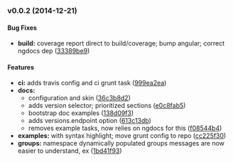 <a name="v0.0.2"></a>
### v0.0.2 (2014-12-21)


#### Bug Fixes

* **build:** coverage report direct to build/coverage; bump angular; correct ngdocs dep ([33389be9](http://github.com/andrezero/nglib-boilerplate/commit/33389be95d782370fca49a0ae290b42e603b7172))


#### Features

* **ci:** adds travis config and ci grunt task ([999ea2ea](http://github.com/andrezero/nglib-boilerplate/commit/999ea2ea68a27ef78edf44e6ae555af5b5f23ada))
* **docs:**
  * configuration and skin ([36c3b8d2](http://github.com/andrezero/nglib-boilerplate/commit/36c3b8d23026de32f3af07a608b7872bc885dd45))
  * adds version selector; prioritized sections ([e0c8fab5](http://github.com/andrezero/nglib-boilerplate/commit/e0c8fab558956866482b78397c712dee5bfdde3d))
  * bootstrap doc examples ([138d09f3](http://github.com/andrezero/nglib-boilerplate/commit/138d09f31a6251fd3441407984075c03883ec275))
  * adds versions.endpoint option ([613c13db](http://github.com/andrezero/nglib-boilerplate/commit/613c13db0385a4203509fd26e4bd5efe225a5f72))
  * removes example tasks, now relies on ngdocs for this ([f08544b4](http://github.com/andrezero/nglib-boilerplate/commit/f08544b4824cfdefea5570d666bf9f8abe2b3bfd))
* **examples:** with syntax highlight; move grunt config to repo ([cc225f30](http://github.com/andrezero/nglib-boilerplate/commit/cc225f307186f4aabf8c9deffbc811cbd0c084a8))
* **groups:** namespace dynamically populated groups messages are now easier to understand, ex ([1bd41f93](http://github.com/andrezero/nglib-boilerplate/commit/1bd41f9350fc27ed951813f492df5967b4ce468f))

